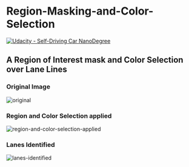 # Region-Masking-and-Color-Selection
[![Udacity - Self-Driving Car NanoDegree](https://s3.amazonaws.com/udacity-sdc/github/shield-carnd.svg)](http://www.udacity.com/drive)


## A Region of Interest mask and Color Selection over Lane Lines

### Original Image

![original](https://user-images.githubusercontent.com/34116562/49338082-7e7a8300-f643-11e8-90df-0065114eda1e.jpg)

### Region and Color Selection applied

![region-and-color-selection-applied](https://user-images.githubusercontent.com/34116562/49338083-80444680-f643-11e8-814b-cab23348660a.jpg)

### Lanes Identified

![lanes-identified](https://user-images.githubusercontent.com/34116562/49338086-82a6a080-f643-11e8-8bb0-401c1552a974.png)
